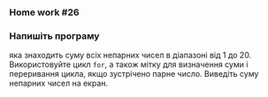 ### Home work #26
### Напишіть програму
яка знаходить суму всіх непарних чисел в діапазоні від 1 до 20.
Використовуйте цикл `for`, а також мітку для визначення суми і 
переривання цикла, якщо зустрічено парне число. Виведіть суму непарних чисел на екран.